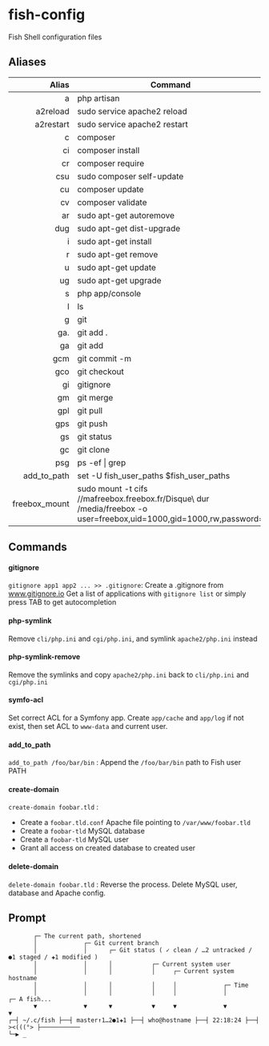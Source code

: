 fish-config
===========

Fish Shell configuration files

Aliases
-------

[//]: # (aliases)

| Alias | Command |
|------:|---------|
| a | php artisan |
| a2reload | sudo service apache2 reload |
| a2restart | sudo service apache2 restart |
| c | composer |
| ci | composer install |
| cr | composer require |
| csu | sudo composer self-update |
| cu | composer update |
| cv | composer validate |
| ar | sudo apt-get autoremove |
| dug | sudo apt-get dist-upgrade |
| i | sudo apt-get install |
| r | sudo apt-get remove |
| u | sudo apt-get update |
| ug | sudo apt-get upgrade |
| s | php app/console |
| l | ls |
| g | git |
| ga. | git add . |
| ga | git add |
| gcm | git commit -m |
| gco | git checkout |
| gi | gitignore |
| gm | git merge |
| gpl | git pull |
| gps | git push |
| gs | git status |
| gc | git clone |
| psg | ps -ef \| grep |
| add_to_path | set -U fish_user_paths $fish_user_paths |
| freebox_mount | sudo mount -t cifs //mafreebox.freebox.fr/Disque\ dur /media/freebox -o user=freebox,uid=1000,gid=1000,rw,password= |

[//]: # (/aliases)

Commands
--------

#### gitignore

`gitignore app1 app2 ... >> .gitignore`: Create a .gitignore from www.gitignore.io
Get a list of applications with `gitignore list` or simply press TAB to get autocompletion

#### php-symlink

Remove `cli/php.ini` and `cgi/php.ini`, and symlink `apache2/php.ini` instead

#### php-symlink-remove

Remove the symlinks and copy `apache2/php.ini` back to `cli/php.ini` and `cgi/php.ini`

#### symfo-acl

Set correct ACL for a Symfony app.
Create `app/cache` and `app/log` if not exist, then set ACL to `www-data` and current user.

#### add_to_path

`add_to_path /foo/bar/bin` : Append the `/foo/bar/bin` path to Fish user PATH

#### create-domain

`create-domain foobar.tld` :

 * Create a `foobar.tld.conf` Apache file pointing to `/var/www/foobar.tld`
 * Create a `foobar-tld` MySQL database
 * Create a `foobar-tld` MySQL user
 * Grant all access on created database to created user

#### delete-domain

`delete-domain foobar.tld` : Reverse the process. Delete MySQL user, database and Apache config.

Prompt
------

```
       ┌─ The current path, shortened
       │             ┌─ Git current branch
       │             │      ┌─ Git status ( ✓ clean / …2 untracked / ●1 staged / ✚1 modified )
       │             │      │           ┌─ Current system user
       │             │      │           │     ┌─ Current system hostname
       │             │      │           │     │             ┌─ Time
       │             │      │           │     │             │             ┌─ A fish...
       ▼             ▼      ▼           ▼     ▼             ▼             ▼
┌─┤ ~/.c/fish ├──┤ master↑1…2●1✚1 ├──┤ who@hostname ├──┤ 22:18:24 ├──┤ ><(((°> ├───────────
└─▶ _
```
